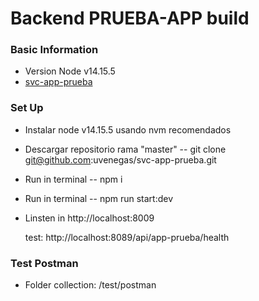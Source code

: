 # Backend PRUEBA-APP build

### Basic Information

-   Version Node v14.15.5
-   [svc-app-prueba](https://github.com/svc-app-prueba)

### Set Up

-   Instalar node v14.15.5 usando nvm recomendados
-   Descargar repositorio rama "master" -- git clone git@github.com:uvenegas/svc-app-prueba.git
-   Run in terminal       -- npm i
-   Run in terminal       -- npm run start:dev
-   Linsten in http://localhost:8009 

    test: http://localhost:8089/api/app-prueba/health

### Test Postman

-   Folder collection: /test/postman